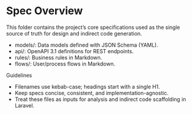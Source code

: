 # Spec Overview

This folder contains the project’s core specifications used as the single source of truth for design and indirect code generation.

- models/: Data models defined with JSON Schema (YAML).
- api/: OpenAPI 3.1 definitions for REST endpoints.
- rules/: Business rules in Markdown.
- flows/: User/process flows in Markdown.

Guidelines
- Filenames use kebab-case; headings start with a single H1.
- Keep specs concise, consistent, and implementation-agnostic.
- Treat these files as inputs for analysis and indirect code scaffolding in Laravel.

